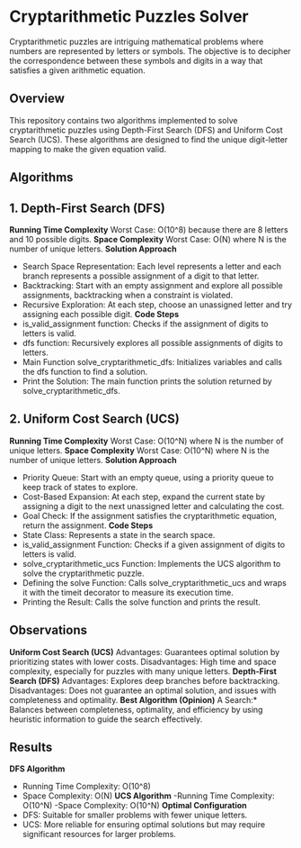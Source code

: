 # Cryptarithmetic Puzzles Solver

Cryptarithmetic puzzles are intriguing mathematical problems where numbers are represented by letters or symbols. The objective is to decipher the correspondence between these symbols and digits in a way that satisfies a given arithmetic equation.

## Overview

This repository contains two algorithms implemented to solve cryptarithmetic puzzles using Depth-First Search (DFS) and Uniform Cost Search (UCS). These algorithms are designed to find the unique digit-letter mapping to make the given equation valid.

## Algorithms
## 1. Depth-First Search (DFS) 
**Running Time Complexity** 
 Worst Case: O(10^8) because there are 8 letters and 10 possible digits.
**Space Complexity** 
Worst Case: O(N) where N is the number of unique letters.
**Solution Approach**
- Search Space Representation: Each level represents a letter and each branch represents a possible assignment of a digit to that letter.
- Backtracking: Start with an empty assignment and explore all possible assignments, backtracking when a constraint is violated.
- Recursive Exploration: At each step, choose an unassigned letter and try assigning each possible digit.
**Code Steps** 
- is_valid_assignment function: Checks if the assignment of digits to letters is valid.
- dfs function: Recursively explores all possible assignments of digits to letters.
- Main Function solve_cryptarithmetic_dfs: Initializes variables and calls the dfs function to find a solution.
- Print the Solution: The main function prints the solution returned by solve_cryptarithmetic_dfs.
## 2. Uniform Cost Search (UCS)
**Running Time Complexity**
Worst Case: O(10^N) where N is the number of unique letters.
**Space Complexity**
Worst Case: O(10^N) where N is the number of unique letters.
**Solution Approach**
- Priority Queue: Start with an empty queue, using a priority queue to keep track of states to explore.
- Cost-Based Expansion: At each step, expand the current state by assigning a digit to the next unassigned letter and calculating the cost.
- Goal Check: If the assignment satisfies the cryptarithmetic equation, return the assignment.
**Code Steps**
- State Class: Represents a state in the search space.
- is_valid_assignment Function: Checks if a given assignment of digits to letters is valid.
- solve_cryptarithmetic_ucs Function: Implements the UCS algorithm to solve the cryptarithmetic puzzle.
- Defining the solve Function: Calls solve_cryptarithmetic_ucs and wraps it with the timeit decorator to measure its execution time.
- Printing the Result: Calls the solve function and prints the result.
## Observations
**Uniform Cost Search (UCS)**
Advantages: Guarantees optimal solution by prioritizing states with lower costs.
Disadvantages: High time and space complexity, especially for puzzles with many unique letters.
**Depth-First Search (DFS)**
Advantages: Explores deep branches before backtracking.
Disadvantages: Does not guarantee an optimal solution, and issues with completeness and optimality.
**Best Algorithm (Opinion)**
A Search:* Balances between completeness, optimality, and efficiency by using heuristic information to guide the search effectively.
## Results
**DFS Algorithm**
- Running Time Complexity: O(10^8)
- Space Complexity: O(N)
**UCS Algorithm**
-Running Time Complexity: O(10^N)
-Space Complexity: O(10^N)
**Optimal Configuration**
- DFS: Suitable for smaller problems with fewer unique letters.
- UCS: More reliable for ensuring optimal solutions but may require significant resources for larger problems.
